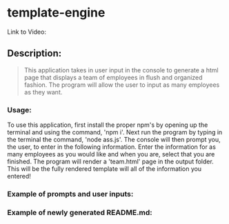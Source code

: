 # template-engine

Link to Video: 


## Description:
> This application takes in user input in the console to generate a html page that displays a team of employees in flush and organized fashion.  The program will allow the user to input as many employees as they want.

### Usage: 
To use this application, first install the proper npm's by opening up the terminal and using the command, 'npm i'.  Next run the program by typing in the terminal the command, 'node ass.js'.  The console will then prompt you, the user, to enter in the following information.  Enter the information for as many employees as you would like and when you are, select that you are finished.  The program will render a 'team.html' page in the output folder. This will be the fully rendered template will all of the information you entered!



### Example of prompts and user inputs:


### Example of newly generated README.md:
